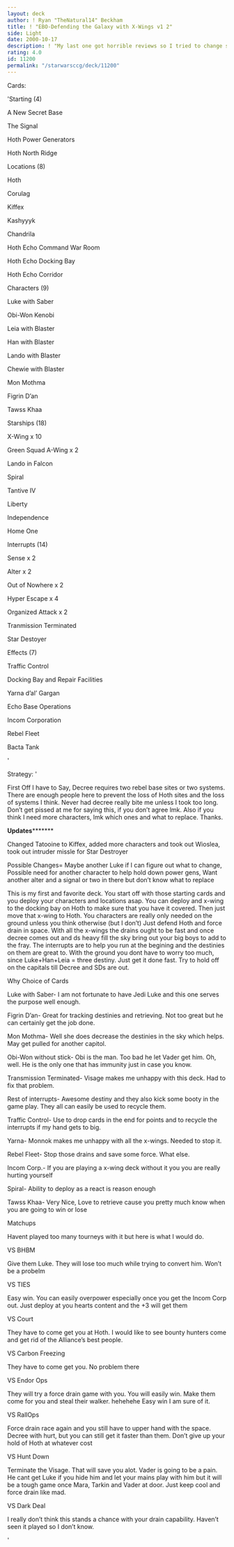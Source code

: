 ```yaml
---
layout: deck
author: ! Ryan "TheNatural14" Beckham
title: ! "EBO-Defending the Galaxy with X-Wings v1 2"
side: Light
date: 2000-10-17
description: ! "My last one got horrible reviews so I tried to change some things to meet the suggestions.  Please rate and review again.  Updated cards and explanations."
rating: 4.0
id: 11200
permalink: "/starwarsccg/deck/11200"
---
```

Cards: 

'Starting (4)

A New Secret Base

The Signal

Hoth Power Generators

Hoth North Ridge


Locations (8)

Hoth

Corulag

Kiffex

Kashyyyk

Chandrila

Hoth Echo Command War Room

Hoth Echo Docking Bay

Hoth Echo Corridor


Characters (9)

Luke with Saber

Obi-Won Kenobi

Leia with Blaster

Han with Blaster 

Lando with Blaster

Chewie with Blaster

Mon Mothma

Figrin D’an

Tawss Khaa


Starships (18)

X-Wing x 10

Green Squad A-Wing x 2

Lando in Falcon

Spiral

Tantive IV

Liberty

Independence

Home One


Interrupts (14)

Sense x 2

Alter x 2

Out of Nowhere x 2

Hyper Escape x 4

Organized Attack x 2

Tranmission Terminated

Star Destoyer


Effects (7)

Traffic Control

Docking Bay and Repair Facilities

Yarna d’al’ Gargan

Echo Base Operations

Incom Corporation

Rebel Fleet

Bacta Tank

'

Strategy: '

First Off I have to Say, Decree requires two rebel base sites or two systems.  There are enough people here to prevent the loss of Hoth sites and the loss of systems I think.  Never had decree really bite me unless I took too long.  Don’t get pissed at me for saying this, if you don’t agree lmk.  Also if you think I need more characters, lmk which ones and what to replace.  Thanks.



******************Updates*************************

Changed Tatooine to Kiffex,  added more characters and took out Wioslea, took out intruder missle for Star Destroyer


Possible Changes=  Maybe another Luke if I can figure out what to change, Possible need for another character to help hold down power gens, Want another alter and a signal or two in there but don’t know what to replace


This is my first and favorite deck.  You start off with those starting cards and you deploy your characters and locations asap.  You can deploy and x-wing to the docking bay on Hoth to make sure that you have it covered.  Then just move that x-wing to Hoth.  You characters are really only needed on the ground unless you think otherwise (but I don’t)  Just defend Hoth and force drain in space.  With all the x-wings the drains ought to be fast and once decree comes out and ds heavy fill the sky bring out your big boys to add to the fray.  The interrupts are to help you run at the begining and the destinies on them are great to.  With the ground you dont have to worry too much, since Luke+Han+Leia = three destiny.  Just get it done fast.  Try to hold off on the capitals till Decree and SDs are out.


Why Choice of Cards

Luke with Saber- I am not fortunate to have Jedi Luke and this one serves the purpose well enough.

Figrin D’an- Great for tracking destinies and retrieving.  Not too great but he can certainly get the job done.

Mon Mothma- Well she does decrease the destinies in the sky which helps.  May get pulled for another capitol.

Obi-Won without stick- Obi is the man.  Too bad he let Vader get him.  Oh, well.  He is the only one that has immunity just in case you know.

Transmission Terminated- Visage makes me unhappy with this deck.  Had to fix that problem.

Rest of interrupts- Awesome destiny and they also kick some booty in the game play.  They all can easily be used to recycle them.

Traffic Control- Use to drop cards in the end for points and to recycle the interrupts if my hand gets to big.

Yarna- Monnok makes me unhappy with all the x-wings.  Needed to stop it.

Rebel Fleet- Stop those drains and save some force.  What else.

Incom Corp.-  If you are playing a x-wing deck without it you you are really hurting yourself

Spiral- Ability to deploy as a react is reason enough

Tawss Khaa- Very Nice,  Love to retrieve cause you pretty much know when you are going to win or lose


Matchups

Havent played too many tourneys with it but here is what I would do.

VS BHBM

Give them Luke.  They will lose too much while trying to convert him.  Won’t be a probelm

VS TIES

Easy win.  You can easily overpower especially once you get the Incom Corp out.  Just deploy at you hearts content and the +3 will get them

VS Court

They have to come get you at Hoth.  I would like to see bounty hunters come and get rid of the Alliance’s best people.

VS Carbon Freezing

They have to come get you.  No problem there

VS Endor Ops

They will try a force drain game with you.  You will easily win.  Make them come for you and steal their walker.  hehehehe  Easy win I am sure of it.

VS RallOps

Force drain race again and you still have to upper hand with the space.  Decree with hurt, but you can still get it faster than them.  Don’t give up your hold of Hoth at whatever cost

VS Hunt Down

Terminate the Visage.  That will save you alot.  Vader is going to be a pain.  He cant get Luke if you hide him and let your mains play with him but it will be a tough game once Mara, Tarkin and Vader at door.  Just keep cool and force drain like mad.

VS Dark Deal

I really don’t think this stands a chance with your drain capability.  Haven’t seen it played so I don’t know.

'
